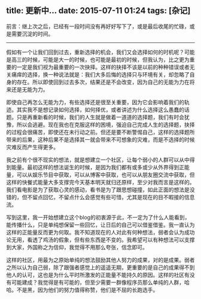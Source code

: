 title: 更新中...
date: 2015-07-11 01:24
tags: [杂记]
---
前言：继上次之后，已经有一段时间没有再好好写下了，或是最后收尾的忙碌，或是需要沉淀的时间。
<hr/>
<!--more-->
假如有一个让我们回到过去，重新选择的机会，我们又会选择如何的时机呢？可能是高三的时候，可能是大一的时候，也可能是最初的时候，但我认为，比之更为重要的一定是我们视为最重要的一次抉择。这样的抉择不该是以前的种种错误或者无关痛痒的选择，换一种说法就是：我们大多后悔的选择只与环境有关，却忽略了自身的存在。所以即使回到过去多次，结果还是不会改变，因为自己的无能为力在将来还是无能为力。

即使自己再怎么无能为力，有些选择还是很至关重要，因为它会影响着我们的轨迹。其实我不是想记录如何选择，如何择优，或者讲述为什么选择这么愚蠢的话题。只是再重新看的时候，我们的人生就是做着一道道的选择题，我们有时会犹豫，所以会逃避。现在我也在克服这样的困境，强迫自己完成人生的选择题，抉择的过程会很痛苦，即使还在未行动之前。但还是要不断警惕自己，这样的选择题所带来的后果，这种后果不是选择其一就会带来不可想象的灾难，而是不选择的时候灾难反而产生得更多。

我之前有个很不现实的想法，就是想建立一个社区，让每个弱小的人群可以从中得到能量。最初这样的想法诞生的时候，是因为我们都有或多或少从外界得到正能量，可以从娱乐节目中获取，可以从博客中获取，也可以从朋友圈交流中获取，但这样的快餐式能量大多支撑完今天基本明天就归还原样，至少对我而言是这样的。我们看电影是为了获取心灵的感动，看书是为了跟思想碰撞，如此正面的想法是没错的，但不留点回忆，不留点什么会感觉有些可惜，尤其是现在的目不暇接的信息流。

写到这里，我一开始想建立这个blog的初衷源于此，不一定为了什么人能看到，能传播什么，只是单纯想保留一些回忆，让日后的自己可以借鉴借鉴。我一直认为这样的正能量反而更为何取。我不知道现在的人对此有何种想法，弱者会认为成功论无用，看透了鸡汤的假象，但有些东西是不变的。我希望可以有种想法可以支撑到大家，外国称之为信仰，我觉得不用那么夸张，信念即可。

这样的社区，用最为之原始单纯的想法鼓励其他人努力的成果，对的是成果。弱者之所以认为自己弱，除了跟强者感觉上的遥遥无期，更重要的是自己的成果得不到他人的认可，这也是为什么平时所激发的正能量不能持久的原因。这样的社区有没有可能建成？我觉得是有可能的，但至少需要一群像程序员那么单纯的人群，哈哈。不是黑，因为他们的努力值得称赞，他们是不屈的长跑选手。
